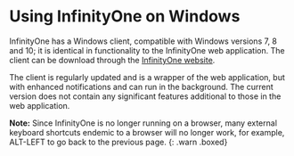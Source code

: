 # Using InfinityOne on Windows

InfinityOne has a Windows client, compatible with Windows versions 7, 8 and 10; it is identical in
functionality to the InfinityOne web application. The client
can be download through the [InfinityOne website](https://infintiyoneframework.org/).

The client is regularly updated and is a wrapper of the web application, but with enhanced
notifications and can run in the background. The current version does not contain
any significant features additional to those in the web application.

   **Note:** Since InfinityOne is no longer running on a browser, many external keyboard shortcuts
   endemic to a browser will no longer work, for example, ALT-LEFT to go back to the previous page.
{: .warn .boxed}


